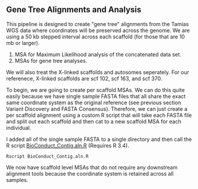 ## Gene Tree Alignments and Analysis
This pipeline is designed to create "gene tree" alignments from the Tamias WGS data where coordinates will be preserved across the genome.
We are using a 50 kb stepped interval across each scaffold (for those that are 10 mb or larger).

1) MSA for Maximum Likelihood analysis of the concatenated data set. 
2) MSAs for gene tree analyses. 

We will also treat the X-linked scaffolds and autosomes seperately. For our referenece, X-linked scaffolds are scf 102, scf 163, and scf 370.

To begin, we are going to create per scaffold MSAs. We can do this quite easily because we have single sample FASTA files that all share the exact same coordinate system as the original reference (see previous section Variant Discovery and FASTA Consensus). Therefore, we can just create a per scaffold alignment using a custom R script that will take each FASTA file and split out each scaffold and then cat to a new scaffold MSA for each individual. 

I added all of the single sample FASTA to a single directory and then call the R script [BioConduct_Contig.aln.R](https://github.com/NathanaeldHerrera/Chipmunk-phylogenomics/blob/main/4.%20Multi%20Sequence%20Alignments/BioConduct_Contig.aln.R)
(Requires R 3.4).
```
Rscript BioConduct_Contig.aln.R
```
We now have scaffold level MSAs that do not require any downstream alignment tools because the coordinate system is retained across all samples. 
